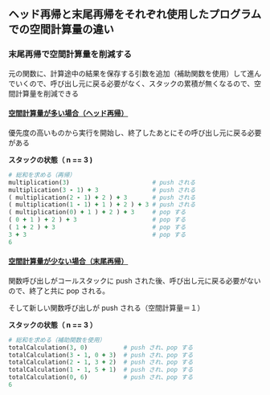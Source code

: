 ## ヘッド再帰と末尾再帰をそれぞれ使用したプログラムでの空間計算量の違い

### 末尾再帰で空間計算量を削減する

元の関数に、計算途中の結果を保存する引数を追加（補助関数を使用）して進んでいくので、呼び出し元に戻る必要がなく、スタックの累積が無くなるので、空間計算量を削減できる

#### [空間計算量が多い場合（ヘッド再帰）](https://github.com/DaisukeKarasawa/important-code/blob/master/multiple/bad_ex.rb)

優先度の高いものから実行を開始し、終了したあとにその呼び出し元に戻る必要がある

**スタックの状態（ n == 3 )**
```ruby:bad_ex.rb
# 総和を求める（再帰）
multiplication(3)                       # push される
multiplication(3 - 1) + 3               # push される
( multiplication(2 - 1) + 2 ) + 3       # push される
( multiplication(1 - 1) + 1 ) + 2 ) + 3 # push される
( multiplication(0) + 1 ) + 2 ) + 3     # pop する
( 0 + 1 ) + 2 ) + 3                     # pop する
( 1 + 2 ) + 3                           # pop する
3 + 3                                   # pop する
6
```

#### [空間計算量が少ない場合（末尾再帰）](https://github.com/DaisukeKarasawa/important-code/blob/master/multiple/good_ex.rb)

関数呼び出しがコールスタックに push された後、呼び出し元に戻る必要がないので、終了と共に pop される。

そして新しい関数呼び出しが push される（空間計算量＝１）

**スタックの状態（ n == 3 ）**
```ruby:good_ex.rb
# 総和を求める（補助関数を使用）
totalCalculation(3, 0)          # push され、pop する
totalCalculation(3 - 1, 0 + 3)  # push され、pop する
totalCalculation(2 - 1, 3 + 2)  # push され、pop する
totalCalculation(1 - 1, 5 + 1)  # push され、pop する
totalCalculation(0, 6)          # push され、pop する
6
```